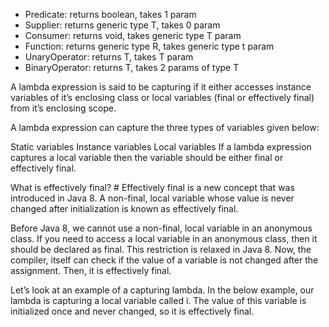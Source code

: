 - Predicate: returns boolean, takes 1 param
- Supplier: returns generic type T, takes 0 param
- Consumer: returns void, takes generic type T param
- Function: returns generic type R, takes generic type t param
- UnaryOperator: returns T, takes T param
- BinaryOperator: returns T, takes 2 params of type T

A lambda expression is said to be capturing if it either accesses instance variables of it’s enclosing class or local variables (final or effectively final) from it’s enclosing scope.

A lambda expression can capture the three types of variables given below:

Static variables
Instance variables
Local variables
If a lambda expression captures a local variable then the variable should be either final or effectively final.

What is effectively final? #
Effectively final is a new concept that was introduced in Java 8. A non-final, local variable whose value is never changed after initialization is known as effectively final.

Before Java 8, we cannot use a non-final, local variable in an anonymous class. If you need to access a local variable in an anonymous class, then it should be declared as final. This restriction is relaxed in Java 8. Now, the compiler, itself can check if the value of a variable is not changed after the assignment. Then, it is effectively final.

Let’s look at an example of a capturing lambda. In the below example, our lambda is capturing a local variable called i. The value of this variable is initialized once and never changed, so it is effectively final.

 
